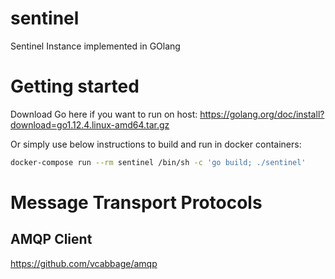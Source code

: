 # sentinel
Sentinel Instance implemented in GOlang


# Getting started


Download Go here if you want to run on host: https://golang.org/doc/install?download=go1.12.4.linux-amd64.tar.gz

Or simply use below instructions to build and run in docker containers:
```bash
docker-compose run --rm sentinel /bin/sh -c 'go build; ./sentinel'
```



# Message Transport Protocols

## AMQP Client
https://github.com/vcabbage/amqp
